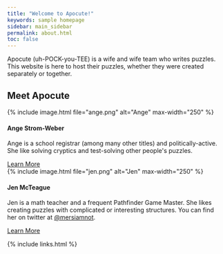 ```yaml
---
title: "Welcome to Apocute!"
keywords: sample homepage
sidebar: main_sidebar
permalink: about.html
toc: false
---
```

Apocute (uh-POCK-you-TEE) is a wife and wife team who writes puzzles. This website is here to host their puzzles, whether they were created separately or together.

<div class="row">
         <div class="col-lg-12">
             <h2 class="page-header">Meet Apocute</h2>
         </div>
         <div class="col-md-6 col-sm-6">
             <div class="panel panel-default text-center">
                 <div class="panel-heading">
                     <span>
                           {% include image.html file="ange.png" alt="Ange" max-width="250" %}
                     </span>
                 </div>
                 <div class="panel-body">
                     <h4>Ange Strom-Weber</h4>
                     <p>Ange is a school registrar (among many other titles) and politically-active. She like solving cryptics and test-solving other people's puzzles.</p>
                     <a href="tag_getting_started.html" class="btn btn-primary">Learn More</a>
                 </div>
             </div>
         </div>
         <div class="col-md-6 col-sm-6">
             <div class="panel panel-default text-center">
                 <div class="panel-heading">
                     <span>
                           {% include image.html file="jen.png" alt="Jen" max-width="250" %}
                     </span>
                 </div>
                 <div class="panel-body">
                     <h4>Jen McTeague</h4>
                     <p>Jen is a math teacher and a frequent Pathfinder Game Master. She likes creating puzzles with complicated or interesting structures. You can find her on twitter at <a href="https://twitter.com/mersiamnot">@mersiamnot</a>.</p>
                     <a href="aboutjen.html" class="btn btn-primary">Learn More</a>
                 </div>
             </div>
         </div>
</div>




{% include links.html %}
